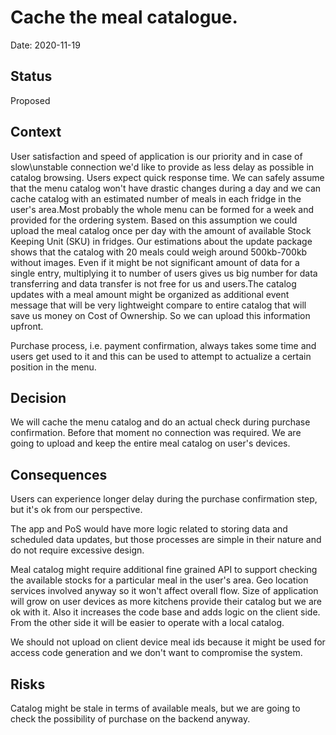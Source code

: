 # Cache the meal catalogue.

Date: 2020-11-19

## Status

Proposed

## Context

User satisfaction and speed of application is our priority and in case of slow\unstable connection we'd like to provide as less delay as possible in catalog browsing. Users expect quick response time. We can safely assume that the menu catalog won't have drastic changes during a day and we can cache catalog with an estimated number of meals in each fridge in the user's area.Most probably the whole menu can be formed for a week and provided for the ordering system. Based on this assumption we could upload the meal catalog once per day with the amount of available Stock Keeping Unit (SKU) in fridges. Our estimations about the update package shows that the catalog with 20 meals could weigh around 500kb-700kb without images. Even if it might be not significant amount of data for a single entry, multiplying it to number of users gives us big number for data transferring and data transfer is not free for us and users.The catalog updates with a meal amount might be organized as additional event message that will be very lightweight compare to entire catalog that will save us money on Cost of Ownership. So we can upload this information upfront.

Purchase process, i.e. payment confirmation, always takes some time and users get used to it and this can be used to attempt to actualize a certain position in the menu.


## Decision

We will cache the menu catalog and do an actual check during purchase confirmation. Before that moment no connection was required.
We are going to upload and keep the entire meal catalog on user's devices.

## Consequences

Users can experience longer delay during the purchase confirmation step, but it's ok from our perspective.

The app and PoS would have more logic related to storing data and scheduled data updates, but those processes are simple in their nature and do not require excessive design.

Meal catalog might require additional fine grained API to support checking the available stocks for a particular meal in the user's area. Geo location services involved anyway so it won't affect overall flow. Size of application will grow on user devices as more kitchens provide their catalog but we are ok with it. Also it increases the code base and adds logic on the client side. From the other side it will be easier to operate with a local catalog.

We should not upload on client device meal ids because it might be used for access code generation and we don't want to compromise the system.

## Risks

Catalog might be stale in terms of available meals, but we are going to check the possibility of purchase on the backend anyway.
